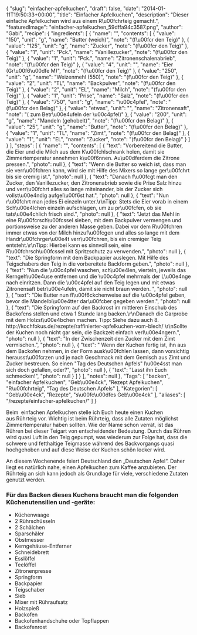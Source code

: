 {
    "slug": "einfacher-apfelkuchen",
    "draft": false,
    "date": "2014-01-11T19:50:33+00:00",
    "title": "Einfacher Apfelkuchen",
    "description": "Dieser einfache Apfelkuchen wird aus einem R\u00fchrteig gemacht.",
    "featuredImage": "einfacher-apfelkuchen_59dffa94c3587.png",
    "author": "Gabi",
    "recipe": {
        "ingredients": [
            {
                "name": "",
                "contents": [
                    {
                        "value": "150",
                        "unit": "g",
                        "name": "Butter (weich)",
                        "note": "(f\u00fcr den Teig)"
                    },
                    {
                        "value": "125",
                        "unit": "g",
                        "name": "Zucker",
                        "note": "(f\u00fcr den Teig)"
                    },
                    {
                        "value": "1",
                        "unit": "Pck.",
                        "name": "Vanillezucker",
                        "note": "(f\u00fcr den Teig)"
                    },
                    {
                        "value": "1",
                        "unit": "Pck.",
                        "name": "Zitronenschalenabrieb",
                        "note": "(f\u00fcr den Teig)"
                    },
                    {
                        "value": "4",
                        "unit": "",
                        "name": "Eier (Gr\u00f6\u00dfe M)",
                        "note": "(f\u00fcr den Teig)"
                    },
                    {
                        "value": "250",
                        "unit": "g",
                        "name": "Weizenmehl (550)",
                        "note": "(f\u00fcr den Teig)"
                    },
                    {
                        "value": "2",
                        "unit": "TL",
                        "name": "Backpulver",
                        "note": "(f\u00fcr den Teig)"
                    },
                    {
                        "value": "2",
                        "unit": "EL",
                        "name": "Milch",
                        "note": "(f\u00fcr den Teig)"
                    },
                    {
                        "value": "1",
                        "unit": "Prise",
                        "name": "Salz",
                        "note": "(f\u00fcr den Teig)"
                    },
                    {
                        "value": "750",
                        "unit": "g",
                        "name": "\u00c4pfel",
                        "note": "(f\u00fcr den Belag)"
                    },
                    {
                        "value": "etwas",
                        "unit": "",
                        "name": "Zitronensaft",
                        "note": "( zum Betr\u00e4ufeln der \u00c4pfel)"
                    },
                    {
                        "value": "200",
                        "unit": "g",
                        "name": "Mandeln (gehobelt)",
                        "note": "(f\u00fcr den Belag)"
                    },
                    {
                        "value": "25",
                        "unit": "g",
                        "name": "Butter",
                        "note": "(f\u00fcr den Belag)"
                    },
                    {
                        "value": "1",
                        "unit": "TL",
                        "name": "Zimt",
                        "note": "(f\u00fcr den Belag)"
                    },
                    {
                        "value": "1",
                        "unit": "EL",
                        "name": "Zucker",
                        "note": "(f\u00fcr den Belag)"
                    }
                ]
            }
        ],
        "steps": [
            {
                "name": "",
                "contents": [
                    {
                        "text": "Vorbereitend die Butter, die Eier und die Milch aus dem K\u00fchlschrank holen, damit sie Zimmertemperatur annehmen k\u00f6nnen. Au\u00dferdem die Zitrone pressen.",
                        "photo": null
                    },
                    {
                        "text": "Wenn die Butter so weich ist, dass man sie verr\u00fchren kann, wird sie mit Hilfe des Mixers so lange ger\u00fchrt bis sie cremig ist.",
                        "photo": null
                    },
                    {
                        "text": "Danach f\u00fcgt man den Zucker, den Vanillezucker, den Zitronenabrieb sowie die Prise Salz hinzu und verr\u00fchrt alles so lange miteinander, bis der Zucker sich vollst\u00e4ndig aufgel\u00f6st hat.",
                        "photo": null
                    },
                    {
                        "text": "Nun r\u00fchrt man jedes Ei einzeln unter.\r\nTipp: Stets die Eier vorab in einem Sch\u00e4lchen einzeln aufschlagen, um zu pr\u00fcfen, ob sie tats\u00e4chlich frisch sind.",
                        "photo": null
                    },
                    {
                        "text": "Jetzt das Mehl in eine R\u00fcrsch\u00fcssel sieben, mit dem Backpulver vermengen und portionsweise zu der anderen Masse geben. Dabei vor dem R\u00fchren immer etwas von der Milch hinzuf\u00fcgen und alles so lange mit dem Handr\u00fchrger\u00e4t verr\u00fchren, bis ein cremiger Teig entsteht.\r\nTipp: Hierbei kann es sinnvoll sein, eine R\u00fchrsch\u00fcssel mit Spritzschutz zu verwenden.",
                        "photo": null
                    },
                    {
                        "text": "Die Springform mit dem Backpapier auslegen. Mit Hilfe des Teigschabers den Teig in die vorbereitete Backform geben.",
                        "photo": null
                    },
                    {
                        "text": "Nun die \u00c4pfel waschen, sch\u00e4len, vierteln, jeweils das Kerngeh\u00e4use entfernen und die \u00c4pfel mehrmals der L\u00e4nge nach einritzen. Dann die \u00c4pfel auf den Teig legen und mit etwas Zitronensaft betr\u00e4ufeln, damit sie nicht braun werden. ",
                        "photo": null
                    },
                    {
                        "text": "Die Butter nun fl\u00f6ckchenweise auf die \u00c4pfel geben, bevor die Mandelbl\u00e4tter dar\u00fcber gegeben werden.",
                        "photo": null
                    },
                    {
                        "text": "Die Springform auf den Backrost im mittleren Einschub des Backofens stellen und etwa 1 Stunde lang backen.\r\nDanach die Garprobe mit dem Holzst\u00e4bchen machen. Tipp: Siehe dazu auch 8. http:\/\/kochfokus.de\/rezepte\/raffinierter-apfelkuchen-vom-blech\/ \r\nSollte der Kuchen noch nicht gar sein, die Backzeit einfach verl\u00e4ngern.",
                        "photo": null
                    },
                    {
                        "text": "In der Zwischenzeit den Zucker mit dem Zimt vermischen.",
                        "photo": null
                    },
                    {
                        "text": " Wenn der Kuchen fertig ist, ihn aus dem Backofen nehmen, in der Form ausk\u00fchlen lassen, dann vorsichtig herausst\u00fcrzen und je nach Geschmack mit dem Gemisch aus Zimt und Zucker bestreuen. So einen \"Tag des Deutschen Apfels\" l\u00e4sst man sich doch gefallen, oder?",
                        "photo": null
                    },
                    {
                        "text": "Lasst ihn Euch schmecken!",
                        "photo": null
                    }
                ]
            }
        ],
        "notes": null
    },
    "Tags": [
        "backen",
        "einfacher Apfelkuchen",
        "Geb\u00e4ck",
        "Rezept Apfelkuchen",
        "R\u00fchrteig",
        "Tag des Deutschen Apfels"
    ],
    "Kategorien": [
        "Geb\u00e4ck",
        "Rezepte",
        "s\u00fc\u00dfes Geb\u00e4ck"
    ],
    "aliases": [
        "\/rezepte\/einfacher-apfelkuchen\/"
    ]
}

Beim  einfachen Apfelkuchen stelle ich Euch heute einen Kuchen aus Rührteig vor. Wichtig ist beim Rührteig, dass alle Zutaten möglichst Zimmertemperatur haben sollten. Wie der Name schon verrät, ist das Rühren bei dieser Teigart von entscheidender Bedeutung. Durch das Rühren wird quasi Luft in den Teig gepumpt, was wiederum zur Folge hat, dass die schwere und fetthaltige Teigmasse während des Backvorgangs quasi hochgehoben und auf diese Weise der Kuchen schön locker wird.

An diesem Wochenende feiert Deutschland den &#8222;Deutschen Apfel&#8220;. Daher liegt es natürlich nahe, einen Apfelkuchen zum Kaffee anzubieten. Der Rührteig an sich kann jedoch als Grundlage für viele, verschiedene Zutaten genutzt werden.

### Für das Backen dieses Kuchens braucht man die folgenden Küchenutensilien und -geräte:

 * Küchenwaage
 * 2 Rührschüsseln
 * 2 Schälchen
 * Sparschäler
 * Obstmesser
 * Kerngehäuse-Entferner
 * Schneidebrett
 * Esslöffel
 * Teelöffel
 * Zitronenpresse
 * Springform
 * Backpapier
 * Teigschaber
 * Sieb
 * Mixer mit Rühraufsatz
 * Holzspieß
 * Backofen
 * Backofenhandschuhe oder Topflappen
 * Backofenrost